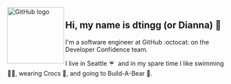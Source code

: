<img align="left" src="https://media.giphy.com/media/du3J3cXyzhj75IOgvA/giphy.gif" alt="GitHub logo" height="130">

## Hi, my name is dtingg (or Dianna) 👋

I'm a software engineer at GitHub :octocat: on the Developer Confidence team.

I live in Seattle ☔ &nbsp;and in my spare time I like swimming 🏊‍♀️, wearing Crocs 🐊, and going to Build-A-Bear 🧸.
